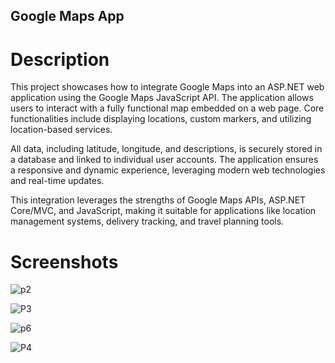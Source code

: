 ## Google Maps App

# Description

  This project showcases how to integrate Google Maps into an ASP.NET web application using the Google Maps JavaScript API. The application allows users to interact with a fully functional map embedded on a web page. Core functionalities include displaying locations, custom markers, and utilizing location-based services.

  All data, including latitude, longitude, and descriptions, is securely stored in a database and linked to individual user accounts. The application ensures a responsive and dynamic experience, leveraging modern web technologies and real-time updates.

  This integration leverages the strengths of Google Maps APIs, ASP.NET Core/MVC, and JavaScript, making it suitable for applications like location management systems, delivery tracking, and travel planning tools.

# Screenshots

  ![p2](https://github.com/user-attachments/assets/912e8788-c951-417d-a119-25fa7a63797e)

  ![P3](https://github.com/user-attachments/assets/7aea6eb4-377a-4b13-8be5-83d164818afc)

  ![p6](https://github.com/user-attachments/assets/94c5ed82-d57d-4138-a001-0306848008ad)
  
  ![P4](https://github.com/user-attachments/assets/0dde94d0-36c6-4f96-ba61-333c15d23560)
